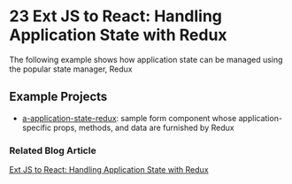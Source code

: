 # 23 Ext JS to React: Handling Application State with Redux

The following example shows how application state can be managed using the popular state manager, Redux

## Example Projects

 - [a-application-state-redux](./a-application-state-redux): sample form component whose application-specific props, methods, and data are furnished by Redux

### Related Blog Article

[Ext JS to React: Handling Application State with Redux](https://moduscreate.com/blog/ext-js-to-react-handling-application-state-with-redux/)
